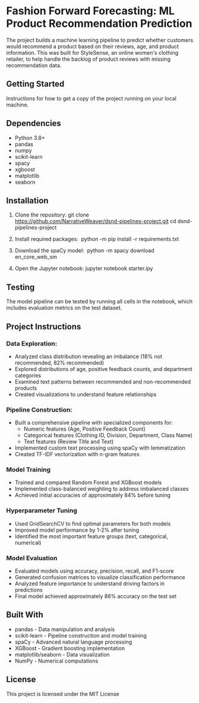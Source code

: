# Fashion Forward Forecasting: ML Product Recommendation Prediction
The project builds a machine learning pipeline to predict whether customers would recommend a product based on their reviews, age, and product information. This was built for StyleSense, an online women's clothing retailer, to help handle the backlog of product reviews with missing recommendation data.

## Getting Started
Instructions for how to get a copy of the project running on your local machine.

## Dependencies
- Python 3.8+
- pandas
- numpy
- scikit-learn
- spacy
- xgboost
- matplotlib
- seaborn

## Installation
1. Clone the repository:
    git clone https://github.com/NarrativeWeaver/dsnd-pipelines-project.git
   cd dsnd-pipelines-project
   
2. Install required packages:
    python -m pip install -r requirements.txt
   
3. Download the spaCy model:
    python -m spacy download en_core_web_sm
   
4. Open the Jupyter notebook:
   jupyter notebook starter.ipy


## Testing
The model pipeline can be tested by running all cells in the notebook, which includes evaluation metrics on the test dataset.

## Project Instructions

### Data Exploration:
- Analyzed class distribution revealing an imbalance (18% not recommended, 82% recommended)
- Explored distributions of age, positive feedback counts, and department categories
- Examined text patterns between recommended and non-recommended products
- Created visualizations to understand feature relationships

### Pipeline Construction:
- Built a comprehensive pipeline with specialized components for:
   - Numeric features (Age, Positive Feedback Count)
   - Categorical features (Clothing ID, Division, Department, Class Name)
   - Text features (Review Title and Text)
- Implemented custom text processing using spaCy with lemmatization
- Created TF-IDF vectorization with n-gram features

### Model Training
- Trained and compared Random Forest and XGBoost models
- Implemented class-balanced weighting to address imbalanced classes
- Achieved initial accuracies of approximately 84% before tuning

### Hyperparameter Tuning
- Used GridSearchCV to find optimal parameters for both models
- Improved model performance by 1-2% after tuning
- Identified the most important feature groups (text, categorical, numerical)

### Model Evaluation
- Evaluated models using accuracy, precision, recall, and F1-score
- Generated confusion matrices to visualize classification performance
- Analyzed feature importance to understand driving factors in predictions
- Final model achieved approximately 86% accuracy on the test set

## Built With
- pandas - Data manipulation and analysis
- scikit-learn - Pipeline construction and model training
- spaCy - Advanced natural language processing
- XGBoost - Gradient boosting implementation
- matplotlib/seaborn - Data visualization
- NumPy - Numerical computations

## License
This project is licensed under the MIT License 
